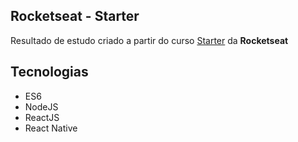 ## Rocketseat - Starter

  Resultado de estudo criado a partir do curso [Starter](https://rocketseat.com.br/starter) da **Rocketseat**
  
## Tecnologias

- ES6
- NodeJS
- ReactJS
- React Native
